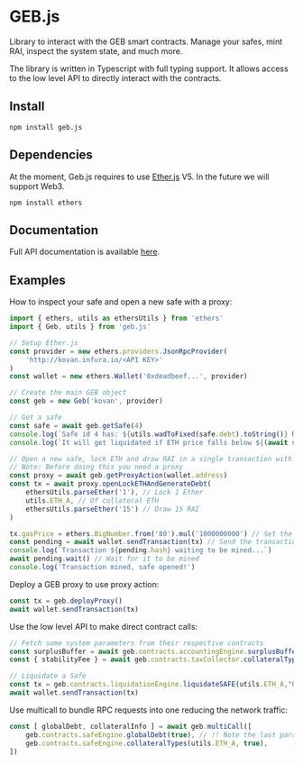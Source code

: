 # GEB.js

Library to interact with the GEB smart contracts. Manage your safes, mint RAI, inspect the system state, and much more.

The library is written in Typescript with full typing support. It allows access to the low level API to directly interact with the contracts.

## Install

```
npm install geb.js
```

## Dependencies

At the moment, Geb.js requires to use [Ether.js](https://www.npmjs.com/package/ethers) V5. In the future we will support Web3.

```
npm install ethers
```

## Documentation

Full API documentation is available [here](https://docs.reflexer.finance/geb-js/gettingstarted).

## Examples

How to inspect your safe and open a new safe with a proxy:
```typescript
import { ethers, utils as ethersUtils } from 'ethers'
import { Geb, utils } from 'geb.js'

// Setup Ether.js
const provider = new ethers.providers.JsonRpcProvider(
    'http://kovan.infura.io/<API KEY>'
)
const wallet = new ethers.Wallet('0xdeadbeef...', provider)

// Create the main GEB object
const geb = new Geb('kovan', provider)

// Get a safe
const safe = await geb.getSafe(4)
console.log(`Safe id 4 has: ${utils.wadToFixed(safe.debt).toString()} RAI of debt.`)
console.log(`It will get liquidated if ETH price falls below ${(await safe.liquidationPrice())?.toString()} USD.`)

// Open a new safe, lock ETH and draw RAI in a single transaction with a proxy
// Note: Before doing this you need a proxy
const proxy = await geb.getProxyAction(wallet.address)
const tx = await proxy.openLockETHAndGenerateDebt(
    ethersUtils.parseEther('1'), // Lock 1 Ether
    utils.ETH_A, // Of collateral ETH
    ethersUtils.parseEther('15') // Draw 15 RAI
)

tx.gasPrice = ethers.BigNumber.from('80').mul('1000000000') // Set the gas price to 80 Gwei
const pending = await wallet.sendTransaction(tx) // Send the transaction
console.log(`Transaction ${pending.hash} waiting to be mined...`)
await pending.wait() // Wait for it to be mined
console.log('Transaction mined, safe opened!')
```

Deploy a GEB proxy to use proxy action:
```typescript
const tx = geb.deployProxy()
await wallet.sendTransaction(tx)
```

Use the low level API to make direct contract calls:
```typescript
// Fetch some system parameters from their respective contracts
const surplusBuffer = await geb.contracts.accountingEngine.surplusBuffer()
const { stabilityFee } = await geb.contracts.taxCollector.collateralTypes(utils.ETH_A)

// Liquidate a Safe
const tx = geb.contracts.liquidationEngine.liquidateSAFE(utils.ETH_A,"0xdeadbeef..");
await wallet.sendTransaction(tx)
```

Use multicall to bundle RPC requests into one reducing the network traffic:

```typescript
const [ globalDebt, collateralInfo ] = await geb.multiCall([
    geb.contracts.safeEngine.globalDebt(true), // !! Note the last parameter set to true.
    geb.contracts.safeEngine.collateralTypes(utils.ETH_A, true),
])
```

